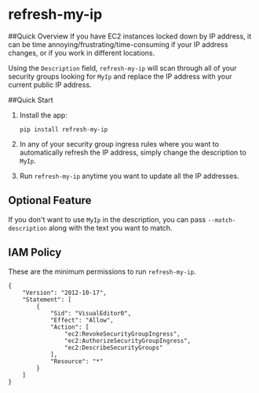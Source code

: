 # refresh-my-ip

##Quick Overview
If you have EC2 instances locked down by IP address, it can be time annoying/frustrating/time-consuming if your IP address changes, or if you work in different locations.

Using the `Description` field, `refresh-my-ip` will scan through all of your security groups looking for `MyIp` and replace the IP address with your current public IP address.

##Quick Start
1. Install the app:

    `pip install refresh-my-ip`

2. In any of your security group ingress rules where you want to automatically refresh the IP address, simply change the description to `MyIp`.

3. Run `refresh-my-ip` anytime you want to update all the IP addresses.

## Optional Feature
If you don't want to use `MyIp` in the description, you can pass `--match-description` along with the text you want to match.

## IAM Policy
These are the minimum permissions to run `refresh-my-ip`.

```
{
    "Version": "2012-10-17",
    "Statement": [
        {
            "Sid": "VisualEditor0",
            "Effect": "Allow",
            "Action": [
                "ec2:RevokeSecurityGroupIngress",
                "ec2:AuthorizeSecurityGroupIngress",
                "ec2:DescribeSecurityGroups"
            ],
            "Resource": "*"
        }
    ]
}
```
